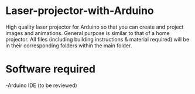 # Laser-projector-with-Arduino
High quality laser projector for Arduino so that you can create and project images and animations.
General purpose is similar to that of a home projector. All files (including building instructions & material required) will be in their corresponding folders within the main folder.
# Software required
-Arduino IDE
(to be reviewed)
